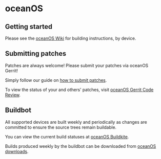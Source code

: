 oceanOS
===========

Getting started
---------------

Please see the [oceanOS Wiki](https://wiki.oceanos.org/) for building instructions, by device.


Submitting patches
------------------
Patches are always welcome! Please submit your patches via oceanOS Gerrit!

Simply follow our guide on [how to submit patches](https://wiki.oceanos.org/submitting-patch-howto.html).

To view the status of your and others' patches, visit [oceanOS Gerrit Code Review](https://review.oceanos.org/).


Buildbot
--------

All supported devices are built weekly and periodically as changes are committed to ensure the source trees remain buildable.

You can view the current build statuses at [oceanOS Buildkite](https://buildkite.com/oceanos).

Builds produced weekly by the buildbot can be downloaded from [oceanOS downloads](https://download.oceanos.org/).
